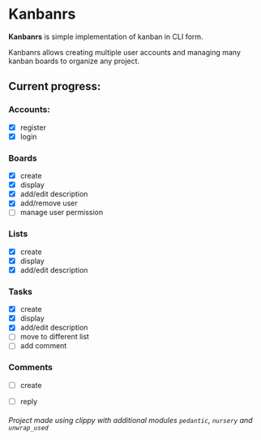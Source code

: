 # Kanbanrs

**Kanbanrs** is simple implementation of kanban in CLI form.

Kanbanrs allows creating multiple user accounts and managing many kanban boards to organize any project.

## Current progress:
### Accounts:
- [x] register
- [x] login

### Boards
- [x] create
- [x] display
- [x] add/edit description
- [x] add/remove user
- [ ] manage user permission

### Lists
- [x] create
- [x] display
- [x] add/edit description

### Tasks
- [x] create
- [x] display
- [x] add/edit description
- [ ] move to different list
- [ ] add comment

### Comments
- [ ] create
- [ ] reply


###### Project made using clippy with additional modules `pedantic`, `nursery` and `unwrap_used`